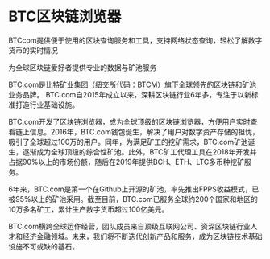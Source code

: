 # BTC区块链浏览器

BTCcom提供便于使用的区块查询服务和工具，支持网络状态查询，轻松了解数字货币的实时情况

为全球区块链爱好者提供专业的数据与矿池服务

BTC.com是比特矿业集团（纽交所代码：BTCM）旗下全球领先的区块链和矿池业务品牌。 BTC.com自2015年成立以来，深耕区块链行业6年多，专注于以新标准打造行业基础设施。

BTC.com开发了区块链浏览器，成为全球顶级的区块链浏览器，方便用户实时查看链上信息。2016年，BTC.com钱包诞生，解决了用户对数字资产存储的担忧，吸引了全球超过100万的用户。同年，为满足矿工的挖矿需求，BTC.com矿池诞生，逐渐成为全球顶级的综合性矿池。此外，BTC矿工代理工具在2018年开发并占据90%以上的市场份额，随后在2019年提供BCH、ETH、LTC多币种挖矿服务。

6年来，BTC.com是第一个在Github上开源的矿池，率先推出FPPS收益模式，已被95%以上的矿池采用。截至目前，BTC.com已服务全球约200个国家和地区的10万多名矿工，累计生产数字货币超过100亿美元。

BTC.com横跨全球运作经营，团队成员来自顶级互联网公司、资深区块链行业人才和经济金融领域。未来，我们将不断迭代创新产品和服务，成为区块链技术基础设施不可或缺的基石。
